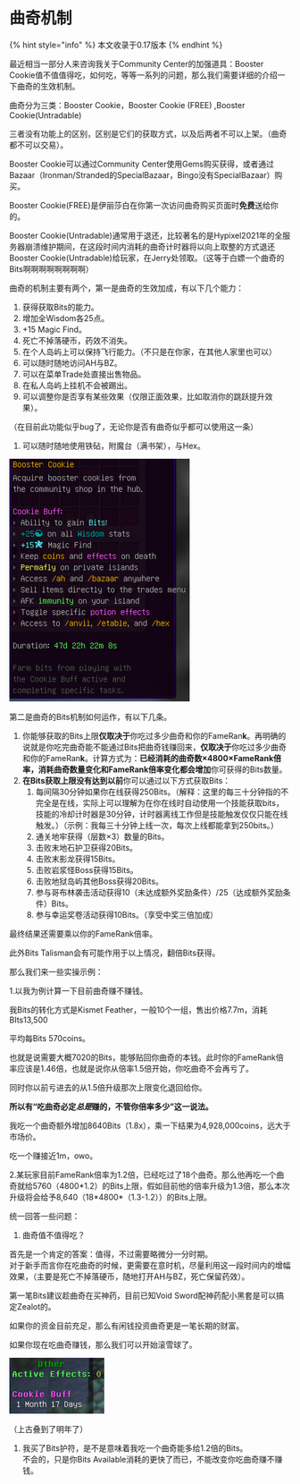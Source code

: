 # 曲奇机制

{% hint style="info" %}
本文收录于0.17版本
{% endhint %}

最近相当一部分人来咨询我关于Community Center的加强道具：Booster Cookie值不值值得吃，如何吃，等等一系列的问题，那么我们需要详细的介绍一下曲奇的生效机制。

曲奇分为三类：Booster Cookie，Booster Cookie (FREE) ,Booster Cookie(Untradable)

三者没有功能上的区别，区别是它们的获取方式，以及后两者不可以上架。（曲奇都不可以交易）。

Booster Cookie可以通过Community Center使用Gems购买获得，或者通过Bazaar（Ironman/Stranded的SpecialBazaar，Bingo没有SpecialBazaar）购买。

Booster Cookie(FREE)是伊丽莎白在你第一次访问曲奇购买页面时**免费**送给你的。

Booster Cookie(Untradable)通常用于退还，比较著名的是Hypixel2021年的全服务器崩溃维护期间，在这段时间内消耗的曲奇计时器将以向上取整的方式退还Booster Cookie(Untradable)给玩家，在Jerry处领取。（这等于白嫖一个曲奇的Bits啊啊啊啊啊啊啊啊）

曲奇的机制主要有两个，第一是曲奇的生效加成，有以下几个能力：

1. 获得获取Bits的能力。
2. 增加全Wisdom各25点。
3. \+15 Magic Find。
4. 死亡不掉落硬币，药效不消失。
5. 在个人岛屿上可以保持飞行能力。（不只是在你家，在其他人家里也可以）
6. 可以随时随地访问AH与BZ。
7. 可以在菜单Trade处直接出售物品。
8. 在私人岛屿上挂机不会被踢出。
9. 可以调整你是否享有某些效果（仅限正面效果，比如取消你的跳跃提升效果）。

（在目前此功能似乎bug了，无论你是否有曲奇似乎都可以使用这一条）

1. 可以随时随地使用铁砧，附魔台（满书架），与Hex。

![](<../.gitbook/assets/0 (1)>)

第二是曲奇的Bits机制如何运作，有以下几条。

1. 你能够获取的Bits上限**仅取决于**你吃过多少曲奇和你的FameRan**k**。再明确的说就是你吃完曲奇能不能通过Bits把曲奇钱赚回来，**仅取决于**你吃过多少曲奇和你的FameRan**k**。计算方式为：**已经消耗的曲奇数×4800×FameRank倍率，**消耗曲奇数量变化和FameRank倍率变化**都会增加**你可获得的Bits数量。
2. **在Bits获取上限没有达到以前**你可以通过以下方式获取Bits：
   1. 每间隔30分钟如果你在线获得250Bits。（解释：这里的每三十分钟指的不完全是在线，实际上可以理解为在你在线时自动使用一个技能获取bits，技能的冷却计时器是30分钟，计时器离线工作但是技能触发仅仅只能在线触发。）（示例：我每三十分钟上线一次，每次上线都能拿到250bits。）
   2. 通关地牢获得（层数×3）数量的Bits。
   3. 击败末地石护卫获得20Bits。
   4. 击败末影龙获得15Bits。
   5. 击败岩浆怪Boss获得15Bits。
   6. 击败地狱岛屿其他Boss获得20Bits。
   7. 参与哥布林袭击活动获得10（未达成额外奖励条件）/25（达成额外奖励条件）Bits。
   8. 参与幸运奖卷活动获得10Bits。（享受中奖三倍加成）

最终结果还需要乘以你的FameRank倍率。

此外Bits Talisman会有可能作用于以上情况，翻倍Bits获得。

那么我们来一些实操示例：

1.以我为例计算一下目前曲奇赚不赚钱。

我Bits的转化方式是Kismet Feather，一般10个一组，售出价格7.7m，消耗BIts13,500

平均每Bits 570coins。

也就是说需要大概7020的Bits，能够贴回你曲奇的本钱。此时你的FameRank倍率应该是1.46倍，也就是说你从倍率1.5倍开始，你吃曲奇不会再亏了。

同时你以前亏进去的从1.5倍升级那次上限变化退回给你。

**所以有“吃曲奇必定**_**总是**_**赚的，不管你倍率多少”这一说法。**

我吃一个曲奇额外增加8640Bits（1.8x），乘一下结果为4,928,000coins，远大于市场价。

吃一个赚接近1m，owo。

2.某玩家目前FameRank倍率为1.2倍，已经吃过了18个曲奇。那么他再吃一个曲奇就给5760（4800\*1.2）的Bits上限，假如目前他的倍率升级为1.3倍，那么本次升级将会给予8,640（18\*4800\*（1.3-1.2））的Bits上限。

统一回答一些问题：

1. 曲奇值不值得吃？

首先是一个肯定的答案：值得，不过需要略微分一分时期。\
对于新手而言你在吃曲奇的时候，更需要在意时机，尽量利用这一段时间内的增幅效果，（主要是死亡不掉落硬币，随地打开AH与BZ，死亡保留药效）。

第一笔Bits建议趁曲奇在买神药，目前已知Void Sword配神药配小黑套是可以搞定Zealot的。

如果你的资金目前充足，那么有闲钱投资曲奇更是一笔长期的财富。

如果你现在吃曲奇赚钱，那么我们可以开始滚雪球了。

![](<../.gitbook/assets/1 (3)>)

（上古叠到了明年了）

1. 我买了Bits护符，是不是意味着我吃一个曲奇能多给1.2倍的Bits。\
   不会的，只是你Bits Available消耗的更快了而已，不能改变你吃曲奇赚不赚钱。
